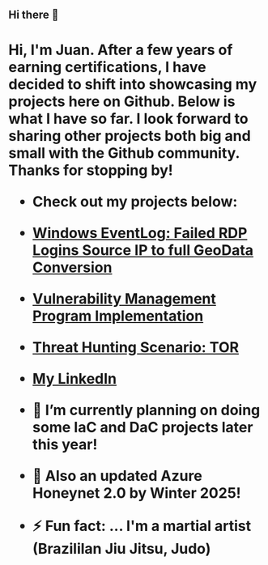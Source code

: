 ## Hi there 👋

<h1>Hi, I'm Juan. After a few years of earning certifications, I have decided to shift into showcasing my projects here on Github. Below is what I 
have so far. I look forward to sharing other projects both big and small with the Github community. Thanks for stopping by!

  - Check out my  projects below:
 
  - [Windows EventLog: Failed RDP Logins Source IP to full GeoData Conversion](https://github.com/juansasoc/Azure-Project/blob/main/README.md)
  


  - [Vulnerability Management Program Implementation](https://github.com/juansasoc/Vulnerability-Management/blob/main/README.md)



  - [Threat Hunting Scenario: TOR](https://github.com/juansasoc/threat-hunting-scenario-tor)


    
 - [My LinkedIn](https://www.linkedin.com/in/juan-rivera-2b434b7b/)




- 🔭 I’m currently planning on doing some IaC and DaC projects later this year!
- :eyes: Also an updated Azure Honeynet 2.0 by Winter 2025!

- ⚡ Fun fact: ... I'm a martial artist (Brazililan Jiu Jitsu, Judo)
   
